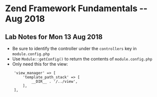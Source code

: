 # Zend Framework Fundamentals -- Aug 2018

## Lab Notes for Mon 13 Aug 2018
* Be sure to identify the controller under the `controllers` key in `module.config.php`
* Use `Module::getConfig()` to return the contents of `module.config.php`
* Only need this for the view:
```
    'view_manager' => [
        'template_path_stack' => [
            __DIR__ . '/../view',
        ],
    ],
```
